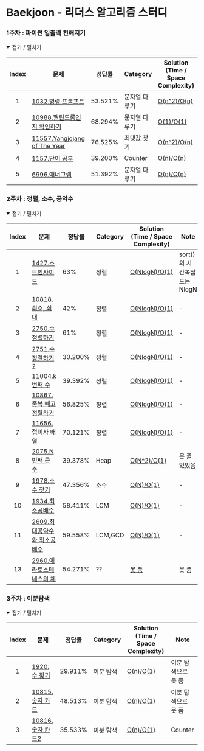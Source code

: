 # Baekjoon - 리더스 알고리즘 스터디
<!-- | idx    | [문제 이름](문제링크)                | 난이도  | 주제                                           | [시간복잡도/공간복잡도](풀이링크)| 노트| -->  
  
  
### 1주차 : 파이썬 입출력 친해지기
<details open> <summary> 접기 / 펼치기 </summary>

| Index  | 문제 | 정답률  | Category| Solution (Time / Space Complexity) | Note |
| :--: | ---------------------------------------------------------------------------------------------------------------------------------------------------------------------- | ------ | -------------------------------------------------------------------------- | -------------------------------------------------------------------------------------------------------------------------------------------------------------------------- | ---- |
| 1 | [1032.명령 프롬프트](https://www.acmicpc.net/problem/1032) | 53.521% | 문자열 다루기 | [O(n^2)/O(n)](https://github.com/nyungsu/Algorithm_with_Python/blob/main/Baekjoon/solutions/1032.%EB%AA%85%EB%A0%B9%20%ED%94%84%EB%A1%AC%ED%94%84%ED%8A%B8.py)| - |
| 2 | [10988.팰린드롬인지 확인하기](https://www.acmicpc.net/problem/10988) |68.294% | 문자열 다루기 | [O(1)/O(1)](https://github.com/nyungsu/Algorithm_with_Python/blob/main/Baekjoon/solutions/10988.%ED%8C%B0%EB%A6%B0%EB%93%9C%EB%A1%AC%EC%9D%B8%EC%A7%80%20%ED%99%95%EC%9D%B8%ED%95%98%EA%B8%B0.py)| - |
| 3 | [11557.Yangjojang of The Year](https://www.acmicpc.net/problem/11557) |	76.525% | 최댓값 찾기 | [O(n^2)/O(n)](https://github.com/nyungsu/Algorithm_with_Python/blob/main/Baekjoon/solutions/11557.%EC%96%91%EC%A1%B0%EC%9E%A5.py)| - |  
| 4 | [1157.단어 공부](https://www.acmicpc.net/problem/1157) |	39.200% | Counter | [O(n)/O(n)](https://github.com/nyungsu/Algorithm_with_Python/blob/main/Baekjoon/solutions/1157.%EB%8B%A8%EC%96%B4%20%EA%B3%B5%EB%B6%80.py)| - |
| 5 | [6996.애너그램](https://www.acmicpc.net/problem/6996) | 51.392% | 문자열 다루기 | [O(n)/O(n)](https://github.com/nyungsu/Algorithm_with_Python/blob/main/Baekjoon/solutions/6996.%EC%95%A0%EB%84%88%EA%B7%B8%EB%9E%A8.py)| - |  
</details>

### 2주차 : 정렬, 소수, 공약수
<details open> <summary> 접기 / 펼치기 </summary>

| Index  | 문제 | 정답률  | Category| Solution (Time / Space Complexity) | Note |
| :--: | ---------------------------------------------------------------------------------------------------------------------------------------------------------------------- | ------ | -------------------------------------------------------------------------- | -------------------------------------------------------------------------------------------------------------------------------------------------------------------------- | ---- |
| 1 | [1427.소트인사이드](https://www.acmicpc.net/problem/1427) | 63% | 정렬 | [O(NlogN)/O(1)](https://github.com/nyungsu/Algorithm_with_Python/blob/main/Baekjoon/solutions/1427.%EC%86%8C%ED%8A%B8%EC%9D%B8%EC%82%AC%EC%9D%B4%EB%93%9C.py)|sort()의 시간복잡도는 NlogN |
| 2 | [10818.최소, 최대](https://www.acmicpc.net/problem/10818) |42% | 정렬| [O(NlogN)/O(1)](https://github.com/nyungsu/Algorithm_with_Python/blob/main/Baekjoon/solutions/10818.%EC%B5%9C%EC%86%8C%2C%20%EC%B5%9C%EB%8C%80.py)| - |
| 3 | [2750.수 정렬하기](https://www.acmicpc.net/problem/2750) |	61% | 정렬 |[O(NlogN)/O(1)](https://github.com/nyungsu/Algorithm_with_Python/blob/main/Baekjoon/solutions/2750.%EC%84%B8%EC%88%98%EC%A0%95%EB%A0%AC.py)| - |
| 4 | [2751.수 정렬하기2](https://www.acmicpc.net/problem/2751) |	30.200% | 정렬 | [O(NlogN)/O(1)](https://github.com/nyungsu/Algorithm_with_Python/blob/main/Baekjoon/solutions/1157.%EB%8B%A8%EC%96%B4%20%EA%B3%B5%EB%B6%80.py)| - |
| 5 | [11004.k번째 수](https://www.acmicpc.net/problem/11004) |39.392% | 정렬 | [O(NlogN)/O(1)](https://github.com/nyungsu/Algorithm_with_Python/blob/main/Baekjoon/solutions/11004.k%EB%B2%88%EC%A7%B8%20%EC%88%98.py)| - |
| 6 | [10867.중복 빼고 정렬하기](https://www.acmicpc.net/problem/10867) |56.825% | 정렬 | [O(NlogN)/O(1)](https://github.com/nyungsu/Algorithm_with_Python/blob/main/Baekjoon/solutions/10867.%EC%A4%91%EB%B3%B5%20%EB%B9%BC%EA%B3%A0%20%EC%A0%95%EB%A0%AC%ED%95%98%EA%B8%B0.py)| - |  
| 7 | [11656.접미사 배열](https://www.acmicpc.net/problem/11656) |70.121% | 정렬 | [O(NlogN)/O(1)](https://github.com/nyungsu/Algorithm_with_Python/blob/main/Baekjoon/solutions/10867.%EC%A4%91%EB%B3%B5%20%EB%B9%BC%EA%B3%A0%20%EC%A0%95%EB%A0%AC%ED%95%98%EA%B8%B0.py)| - |  
| 8 | [2075.N번째 큰 수](https://www.acmicpc.net/problem/2075) |	39.378%| Heap | [O(N^2)/O(1)](https://github.com/nyungsu/Algorithm_with_Python/blob/main/Baekjoon/solutions/2075.N%EB%B2%88%EC%A7%B8%20%ED%81%B0%20%EC%88%98.py) | 못 풀었었음 | 
| 9 | [1978.소수 찾기](https://www.acmicpc.net/problem/1978) |	47.356%| 소수 | [O(N)/O(1)](https://github.com/nyungsu/Algorithm_with_Python/blob/main/Baekjoon/solutions/1978.%EC%86%8C%EC%88%98%20%EC%B0%BE%EA%B8%B0.py) | - |  
| 10 | [1934.최소공배수](https://www.acmicpc.net/problem/1934) |	58.411%| LCM | [O(N)/O(1)](https://github.com/nyungsu/Algorithm_with_Python/blob/main/Baekjoon/solutions/1943.%EC%B5%9C%EC%86%8C%EA%B3%B5%EB%B0%B0%EC%88%98.py) | - |  
| 11 | [2609.최대공약수와 최소공배수](https://www.acmicpc.net/problem/2609) |	59.558%| LCM,GCD | [O(N)/O(1)](https://github.com/nyungsu/Algorithm_with_Python/blob/main/Baekjoon/solutions/2609.%EC%B5%9C%EB%8C%80%EA%B3%B5%EC%95%BD%EC%88%98%EC%99%80%20%EC%B5%9C%EC%86%8C%EA%B3%B5%EB%B0%B0%EC%88%98.py) | - | 
| 13 | [2960.에라토스테네스의 체](https://www.acmicpc.net/problem/2960) |	54.271%| ?? | [못 품](https://github.com/nyungsu/Algorithm_with_Python/blob/main/Baekjoon/solutions/2960.%EC%97%90%EB%9D%BC%ED%86%A0%EC%8A%A4%ED%85%8C%EB%84%A4%EC%8A%A4%EC%9D%98%20%EC%B2%B4.py) | 못 품 | 
</details>

### 3주차 : 이분탐색
<details open> <summary> 접기 / 펼치기 </summary>

| Index  | 문제 | 정답률  | Category| Solution (Time / Space Complexity) | Note |
| :--: | ---------------------------------------------------------------------------------------------------------------------------------------------------------------------- | ------ | -------------------------------------------------------------------------- | -------------------------------------------------------------------------------------------------------------------------------------------------------------------------- | ---- |
| 1 | [1920. 수 찾기](https://www.acmicpc.net/problem/1920) |29.911% | 이분 탐색 | [O(n)/O(1)](https://github.com/nyungsu/Algorithm_with_Python/blob/main/Baekjoon/solutions/1920.%20%EC%88%98%20%EC%B0%BE%EA%B8%B0.py)| 이분 탐색으로 못 품 |
| 2 | [10815. 숫자 카드](https://www.acmicpc.net/problem/10815) |	48.513% | 이분 탐색 | [O(n)/O(1)](https://github.com/nyungsu/Algorithm_with_Python/blob/main/Baekjoon/solutions/10815.%20%EC%88%AB%EC%9E%90%20%EC%B9%B4%EB%93%9C.py)| 이분 탐색으로 못 품 |
| 3 | [10816. 숫자 카드2](https://www.acmicpc.net/problem/10816) | 35.533% | 이분 탐색 | [O(n)/O(1)](https://github.com/nyungsu/Algorithm_with_Python/blob/main/Baekjoon/solutions/10816.%20%EC%88%AB%EC%9E%90%20%EC%B9%B4%EB%93%9C%202.py)| Counter |

<br />
<br />
